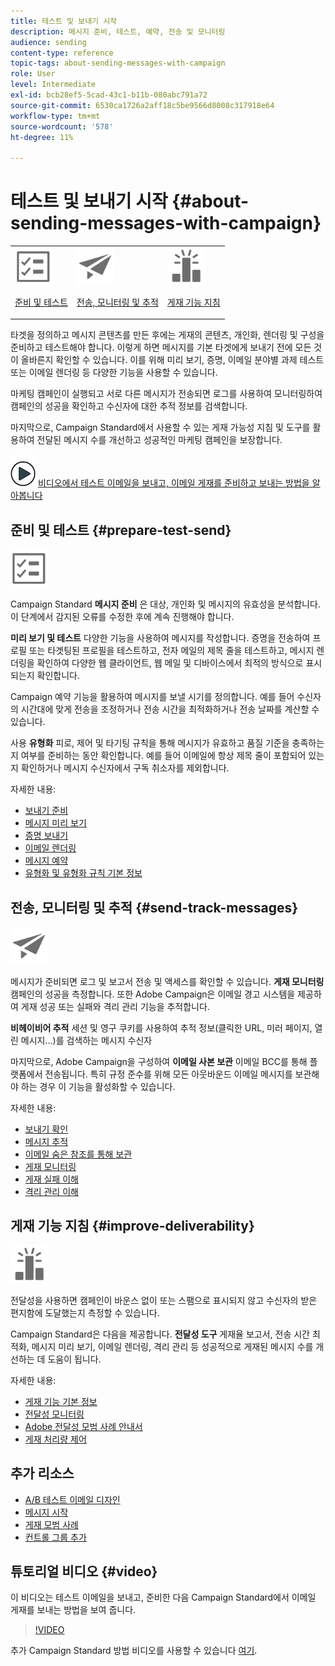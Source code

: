 ```yaml
---
title: 테스트 및 보내기 시작
description: 메시지 준비, 테스트, 예약, 전송 및 모니터링
audience: sending
content-type: reference
topic-tags: about-sending-messages-with-campaign
role: User
level: Intermediate
exl-id: bcb28ef5-5cad-43c1-b11b-080abc791a72
source-git-commit: 6530ca1726a2aff18c5be9566d8008c317918e64
workflow-type: tm+mt
source-wordcount: '578'
ht-degree: 11%

---
```


# 테스트 및 보내기 시작 {#about-sending-messages-with-campaign}

<table>
<tr>
<td><img src="assets/do-not-localize/icon_prepare.svg" width="60px"><p><a href="#prepare-test-send">준비 및 테스트</a></p></td>
<td><img src="assets/do-not-localize/icon_send.svg" width="60px"><p><a href="#send-track-messages">전송, 모니터링 및 추적</a></p></td>
<td><img src="assets/do-not-localize/icon_deliverability.svg" width="60px"><p><a href="#improve-deliverability">게재 기능 지침</a></p></td></tr>
</table>

타겟을 정의하고 메시지 콘텐츠를 만든 후에는 게재의 콘텐츠, 개인화, 렌더링 및 구성을 준비하고 테스트해야 합니다. 이렇게 하면 메시지를 기본 타겟에게 보내기 전에 모든 것이 올바른지 확인할 수 있습니다. 이를 위해 미리 보기, 증명, 이메일 분야별 과제 테스트 또는 이메일 렌더링 등 다양한 기능을 사용할 수 있습니다.

마케팅 캠페인이 실행되고 서로 다른 메시지가 전송되면 로그를 사용하여 모니터링하여 캠페인의 성공을 확인하고 수신자에 대한 추적 정보를 검색합니다.

마지막으로, Campaign Standard에서 사용할 수 있는 게재 가능성 지침 및 도구를 활용하여 전달된 메시지 수를 개선하고 성공적인 마케팅 캠페인을 보장합니다.

![](assets/do-not-localize/how-to-video.png) [비디오에서 테스트 이메일을 보내고, 이메일 게재를 준비하고 보내는 방법을 알아봅니다](#video)

## 준비 및 테스트 {#prepare-test-send}

<img src="assets/do-not-localize/icon_prepare.svg" width="60px">

Campaign Standard **메시지 준비** 은 대상, 개인화 및 메시지의 유효성을 분석합니다. 이 단계에서 감지된 오류를 수정한 후에 계속 진행해야 합니다.

**미리 보기 및 테스트** 다양한 기능을 사용하여 메시지를 작성합니다. 증명을 전송하여 프로필 또는 타겟팅된 프로필을 테스트하고, 전자 메일의 제목 줄을 테스트하고, 메시지 렌더링을 확인하여 다양한 웹 클라이언트, 웹 메일 및 디바이스에서 최적의 방식으로 표시되는지 확인합니다.

Campaign 예약 기능을 활용하여 메시지를 보낼 시기를 정의합니다. 예를 들어 수신자의 시간대에 맞게 전송을 조정하거나 전송 시간을 최적화하거나 전송 날짜를 계산할 수 있습니다.

사용 **유형화** 피로, 제어 및 타기팅 규칙을 통해 메시지가 유효하고 품질 기준을 충족하는지 여부를 준비하는 동안 확인합니다. 예를 들어 이메일에 항상 제목 줄이 포함되어 있는지 확인하거나 메시지 수신자에서 구독 취소자를 제외합니다.

자세한 내용:

* [보내기 준비](../../sending/using/preparing-the-send.md)
* [메시지 미리 보기](../../sending/using/previewing-messages.md)
* [증명 보내기](../../sending/using/sending-proofs.md)
* [이메일 렌더링](../../sending/using/email-rendering.md)
* [메시지 예약](../../sending/using/about-scheduling-messages.md)
* [유형화 및 유형화 규칙 기본 정보](../../sending/using/about-typology-rules.md)

## 전송, 모니터링 및 추적 {#send-track-messages}

<img src="assets/do-not-localize/icon_send.svg"  width="60px">

메시지가 준비되면 로그 및 보고서 전송 및 액세스를 확인할 수 있습니다. **게재 모니터링** 캠페인의 성공을 측정합니다. 또한 Adobe Campaign은 이메일 경고 시스템을 제공하여 게재 성공 또는 실패와 격리 관리 기능을 추적합니다.

**비헤이비어 추적** 세션 및 영구 쿠키를 사용하여 추적 정보(클릭한 URL, 미러 페이지, 열린 메시지...)를 검색하는 메시지 수신자

마지막으로, Adobe Campaign을 구성하여 **이메일 사본 보관** 이메일 BCC를 통해 플랫폼에서 전송됩니다. 특히 규정 준수를 위해 모든 아웃바운드 이메일 메시지를 보관해야 하는 경우 이 기능을 활성화할 수 있습니다.

자세한 내용:

* [보내기 확인](../../sending/using/confirming-the-send.md)
* [메시지 추적](../../sending/using/tracking-messages.md)
* [이메일 숨은 참조를 통해 보관](../../sending/using/archiving.md)
* [게재 모니터링](../../sending/using/monitoring-a-delivery.md)
* [게재 실패 이해](../../sending/using/understanding-delivery-failures.md)
* [격리 관리 이해](../../sending/using/understanding-quarantine-management.md)

## 게재 기능 지침 {#improve-deliverability}

<img src="assets/do-not-localize/icon_deliverability.svg"  width="60px">

전달성을 사용하면 캠페인이 바운스 없이 또는 스팸으로 표시되지 않고 수신자의 받은 편지함에 도달했는지 측정할 수 있습니다.

Campaign Standard은 다음을 제공합니다. **전달성 도구** 게재율 보고서, 전송 시간 최적화, 메시지 미리 보기, 이메일 렌더링, 격리 관리 등 성공적으로 게재된 메시지 수를 개선하는 데 도움이 됩니다.

자세한 내용:

* [게재 기능 기본 정보](../../sending/using/about-deliverability.md)
* [전달성 모니터링](../../sending/using/monitor-deliverability.md)
* [Adobe 전달성 모범 사례 안내서](https://experienceleague.adobe.com/docs/deliverability-learn/deliverability-best-practice-guide/introduction.html?lang=ko)
* [게재 처리량 제어](../../reporting/using/delivery-throughput.md)

## 추가 리소스

* [A/B 테스트 이메일 디자인](../../channels/using/designing-an-a-b-test-email.md)
* [메시지 시작](../../channels/using/key-steps-to-send-a-message.md)
* [게재 모범 사례](../../sending/using/delivery-best-practices.md)
* [컨트롤 그룹 추가](../../sending/using/control-group.md)

## 튜토리얼 비디오 {#video}

이 비디오는 테스트 이메일을 보내고, 준비한 다음 Campaign Standard에서 이메일 게재를 보내는 방법을 보여 줍니다.

>[!VIDEO](https://video.tv.adobe.com/v/24013/)

추가 Campaign Standard 방법 비디오를 사용할 수 있습니다 [여기](https://experienceleague.adobe.com/docs/campaign-standard-learn/tutorials/overview.html?lang=ko).
